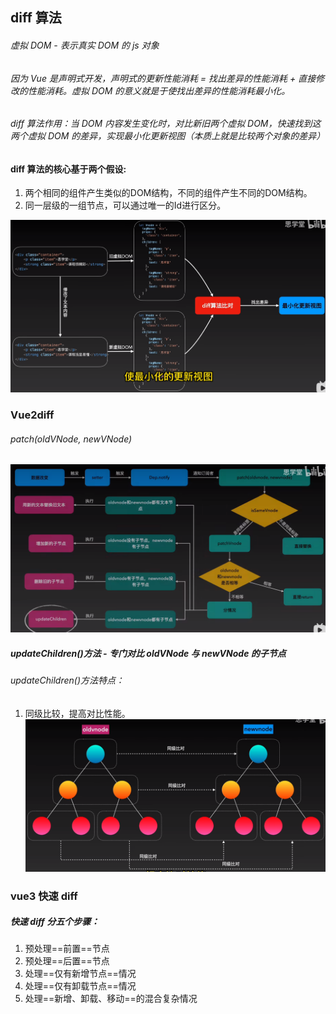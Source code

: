 ## diff 算法

###### 虚拟 DOM - 表示真实 DOM 的 js 对象

###### 因为 Vue 是声明式开发，声明式的更新性能消耗 = 找出差异的性能消耗 + 直接修改的性能消耗。虚拟 DOM 的意义就是于使找出差异的性能消耗最小化。

###### diff 算法作用：当 DOM 内容发生变化时，对比新旧两个虚拟 DOM，快速找到这两个虚拟 DOM 的差异，实现最小化更新视图（本质上就是比较两个对象的差异）

#### diff 算法的核心基于两个假设:
1. 两个相同的组件产生类似的DOM结构，不同的组件产生不同的DOM结构。
2. 同一层级的一组节点，可以通过唯一的Id进行区分。

![diff算法作用](./diff.png)

### Vue2diff

###### patch(oldVNode, newVNode)

![patch过程](./patch.png)

##### updateChildren()方法 - 专门对比 oldVNode 与 newVNode 的子节点

###### updateChildren()方法特点：

1. 同级比较，提高对比性能。
   ![同级对比](./peer-comparison.png)

### vue3 快速 diff

##### 快速 diff 分五个步骤：

1. 预处理==前置==节点
2. 预处理==后置==节点
3. 处理==仅有新增节点==情况
4. 处理==仅有卸载节点==情况
5. 处理==新增、卸载、移动==的混合复杂情况
